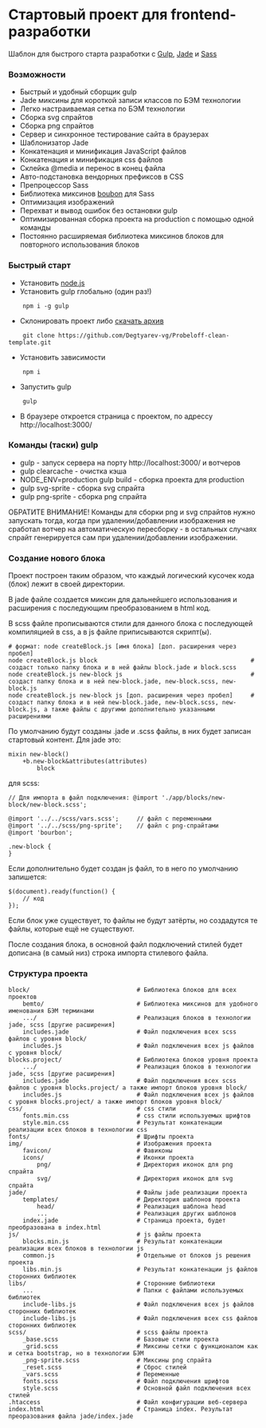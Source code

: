 # Стартовый проект для frontend-разработки

Шаблон для быстрого старта разработки с [Gulp](http://gulpjs.com/), [Jade](https://pugjs.org/api/getting-started.html) и [Sass](http://sass-scss.ru/)

### Возможности
* Быстрый и удобный сборщик gulp
* Jade миксины для короткой записи классов по БЭМ технологии
* Легко настраиваемая сетка по БЭМ технологии
* Сборка svg спрайтов
* Сборка png спрайтов
* Сервер и синхронное тестирование сайта в браузерах
* Шаблонизатор Jade
* Конкатенация и минификация JavaScript файлов
* Конкатенация и минификация css файлов
* Склейка @media и перенос в конец файла
* Авто-подстановка вендорных префиксов в CSS
* Препроцессор Sass
* Библиотека миксинов [boubon](http://bourbon.io/) для Sass
* Оптимизация изображений
* Перехват и вывод ошибок без остановки gulp
* Оптимизированная сборка проекта на production с помощью одной команды
* Постоянно расширяемая библиотека миксинов блоков для повторного использования блоков

### Быстрый старт
* Установить [node.js](https://nodejs.org/en/)
* Установить gulp глобально (один раз!)
```
    npm i -g gulp
```
* Склонировать проект либо [скачать архив](https://github.com/Degtyarev-vg/Probeloff-clean-template/archive/master.zip)
```
    git clone https://github.com/Degtyarev-vg/Probeloff-clean-template.git
```
* Установить зависимости
```
    npm i
```
* Запустить gulp
```
    gulp
```
* В браузере откроется страница с проектом, по адрессу http://localhost:3000/

### Команды (таски) gulp
* gulp - запуск сервера на порту http://localhost:3000/ и вотчеров
* gulp clearcache - очистка кэша
* NODE_ENV=production gulp build - сборка проекта для production
* gulp svg-sprite - сборка svg спрайта
* gulp png-sprite - сборка png спрайта

ОБРАТИТЕ ВНИМАНИЕ! Команды для сборки png и svg спрайтов нужно запускать тогда, когда при удалении/добавлении изображения не сработал вотчер на автоматическую пересборку - в остальных случаях спрайт генерируется сам при удалении/добавлении изображении.

### Cоздание нового блока
Проект построен таким образом, что каждый логический кусочек кода (блок) лежит в своей директории.

В jade файле создается миксин для дальнейшего использования и расширения с последующим преобразованием в html код. 

В scss файле прописываются стили для данного блока с последующей компиляцией в css, а в js файле приписываются скрипт(ы). 

```
# формат: node createBlock.js [имя блока] [доп. расширения через пробел]
node createBlock.js block                                           # создаст только папку блока и в ней файлы block.jade и block.scss
node createBlock.js new-block js                                    # создаст папку блока и в ней new-block.jade, new-block.scss, new-block.js
node createBlock.js new-block js [доп. расширения через пробел]     # создаст папку блока и в ней new-block.jade, new-block.scss, new-block.js, а также файлы с другими дополнительно указанными расширениями
```
По умолчанию будут созданы .jade и .scss файлы, в них будет записан стартовый контент.
Для jade это:
```
mixin new-block()
    +b.new-block&attributes(attributes)
        block
```
для scss:
```
// Для импорта в файл подключения: @import './app/blocks/new-block/new-block.scss';

@import '../../scss/vars.scss';     // файл с переменными
@import '../../scss/png-sprite';    // файл с png-спрайтами
@import 'bourbon';

.new-block {
}
```
Если дополнительно будет создан js файл, то в него по умолчанию запишется:
```
$(document).ready(function() {
    // код
});
```

Если блок уже существует, то файлы не будут затёрты, но создадутся те файлы, которые ещё не существуют.

После создания блока, в основной файл подключений стилей будет дописана (в самый низ) строка импорта стилевого файла.

### Структура проекта

```
block/                              # Библиотека блоков для всех проектов
    bemto/                          # Библиотека миксинов для удобного именования БЭМ терминами
    .../                            # Реализация блоков в технологии jade, scss [другие расширения]
    includes.jade                   # Файл подключения всех scss файлов с уровня block/
    includes.js                     # Файл подключения всех js файлов с уровня block/
blocks.project/                     # Библиотека блоков уровня проекта
    .../                            # Реализация блоков в технологии jade, scss [другие расширения]
    includes.jade                   # Файл подключения всех scss файлов с уровня blocks.project/ а также импорт блоков уровня block/
    includes.js                     # Файл подключения всех js файлов с уровня blocks.project/ а также импорт блоков уровня block/
css/                                # css стили
    fonts.min.css                   # css стили используемых шрифтов
    style.min.css                   # Результат конкатенации реализации всех блоков в технологии css
fonts/                              # Шрифты проекта
img/                                # Изображения проекта
    favicon/                        # Фавиконы
    icons/                          # Иконки проекта
        png/                        # Директория иконок для png спрайта
        svg/                        # Директория иконок для svg спрайта
jade/                               # Файлы jade реализации проекта
    templates/                      # Директория шаблонов проекта
        head/                       # Реализация шаблона head
        ...                         # Реализация других шаблонов
    index.jade                      # Страница проекта, будет преобразована в index.html
js/                                 # js файлы проекта
    blocks.min.js                   # Результат конкатенации реализации всех блоков в технологии js
    common.js                       # Отдельные от блоков js решения проекта
    libs.min.js                     # Результат конкатенации js файлов сторонних библиотек
libs/                               # Сторонние библиотеки
    ...                             # Папки с файлами используемых библиотек
    include-libs.js                 # Файл подключения всех js файлов сторонних библиотек 
    include-libs.js                 # Файл подключения всех css файлов сторонних библиотек
scss/                               # scss файлы проекта
    _base.scss                      # Базовые стили проекта
    _grid.scss                      # Миксины сетки с функционалом как и сетка bootstrap, но в технологии БЭМ
    _png-sprite.scss                # Миксины png спрайта
    _reset.scss                     # Сброс стилей
    _vars.scss                      # Переменные
    fonts.scss                      # Файл подключения шрифтов
    style.scss                      # Основной файл подключения всех стилей
.htaccess                           # Файл конфигурации веб-сервера
index.html                          # Страница index. Результат преоразования файла jade/index.jade
```